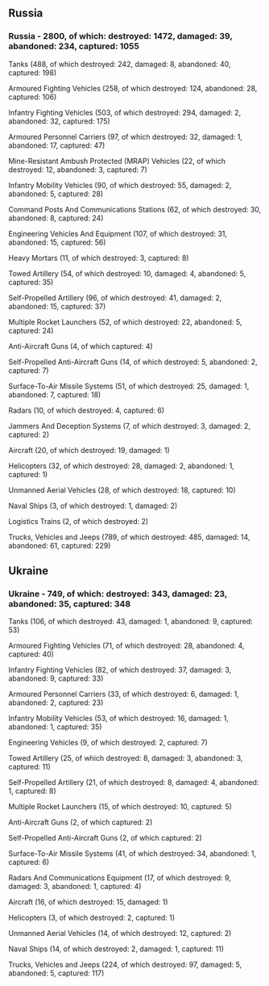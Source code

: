 
 
 ## Russia
 
 ### Russia - 2800, of which: destroyed: 1472, damaged: 39, abandoned: 234, captured: 1055

 

 

 Tanks (488, of which destroyed: 242, damaged: 8, abandoned: 40, captured: 198)

 Armoured Fighting Vehicles (258, of which destroyed: 124, abandoned: 28, captured: 106)

 Infantry Fighting Vehicles (503, of which destroyed: 294, damaged: 2, abandoned: 32, captured: 175)

 Armoured Personnel Carriers (97, of which destroyed: 32, damaged: 1, abandoned: 17, captured: 47)

 Mine-Resistant Ambush Protected (MRAP) Vehicles (22, of which destroyed: 12, abandoned: 3, captured: 7)

 Infantry Mobility Vehicles (90, of which destroyed: 55, damaged: 2, abandoned: 5, captured: 28)

 Command Posts And Communications Stations (62, of which destroyed: 30, abandoned: 8, captured: 24)

 Engineering Vehicles And Equipment (107, of which destroyed: 31, abandoned: 15, captured: 56)

 Heavy Mortars (11, of which destroyed: 3, captured: 8)

 Towed Artillery (54, of which destroyed: 10, damaged: 4, abandoned: 5, captured: 35)

 Self-Propelled Artillery (96, of which destroyed: 41, damaged: 2, abandoned: 15, captured: 37)

 Multiple Rocket Launchers (52, of which destroyed: 22, abandoned: 5, captured: 24)

 Anti-Aircraft Guns (4, of which captured: 4)

 Self-Propelled Anti-Aircraft Guns (14, of which destroyed: 5, abandoned: 2, captured: 7)

 Surface-To-Air Missile Systems (51, of which destroyed: 25, damaged: 1, abandoned: 7, captured: 18)

 Radars (10, of which destroyed: 4, captured: 6)

 Jammers And Deception Systems (7, of which destroyed: 3, damaged: 2, captured: 2)

 Aircraft (20, of which destroyed: 19, damaged: 1)

 Helicopters (32, of which destroyed: 28, damaged: 2, abandoned: 1, captured: 1)

 Unmanned Aerial Vehicles (28, of which destroyed: 18, captured: 10)

 Naval Ships (3, of which destroyed: 1, damaged: 2)

 Logistics Trains (2, of which destroyed: 2)

 Trucks, Vehicles and Jeeps (789, of which destroyed: 485, damaged: 14, abandoned: 61, captured: 229)

 
 
 ## Ukraine
 
 ### Ukraine - 749, of which: destroyed: 343, damaged: 23, abandoned: 35, captured: 348

 

 

 Tanks (106, of which destroyed: 43, damaged: 1, abandoned: 9, captured: 53)

 Armoured Fighting Vehicles (71, of which destroyed: 28, abandoned: 4, captured: 40)

 Infantry Fighting Vehicles (82, of which destroyed: 37, damaged: 3, abandoned: 9, captured: 33)

 Armoured Personnel Carriers (33, of which destroyed: 6, damaged: 1, abandoned: 2, captured: 23)

 Infantry Mobility Vehicles (53, of which destroyed: 16, damaged: 1, abandoned: 1, captured: 35)

 Engineering Vehicles (9, of which destroyed: 2, captured: 7)

 Towed Artillery (25, of which destroyed: 8, damaged: 3, abandoned: 3, captured: 11)

 Self-Propelled Artillery (21, of which destroyed: 8, damaged: 4, abandoned: 1, captured: 8)

 Multiple Rocket Launchers (15, of which destroyed: 10, captured: 5)

 Anti-Aircraft Guns (2, of which captured: 2)

 Self-Propelled Anti-Aircraft Guns (2, of which captured: 2)

 Surface-To-Air Missile Systems (41, of which destroyed: 34, abandoned: 1, captured: 6)

 

 

 Radars And Communications Equipment (17, of which destroyed: 9, damaged: 3, abandoned: 1, captured: 4)

 Aircraft (16, of which destroyed: 15, damaged: 1)

 Helicopters (3, of which destroyed: 2, captured: 1)

 Unmanned Aerial Vehicles (14, of which destroyed: 12, captured: 2)

 Naval Ships (14, of which destroyed: 2, damaged: 1, captured: 11)

 Trucks, Vehicles and Jeeps (224, of which destroyed: 97, damaged: 5, abandoned: 5, captured: 117)

